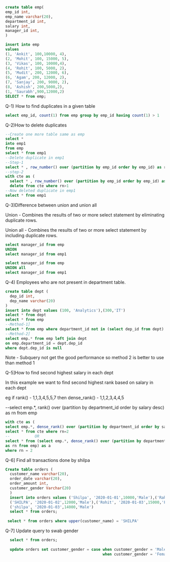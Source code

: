 ```SQL
create table emp(
emp_id int,
emp_name varchar(20),
department_id int,
salary int,
manager_id int,
)

insert into emp
values
(1, 'Ankit', 100,10000, 4),
(2, 'Mohit', 100, 15000, 5),
(3, 'Vikas', 100, 10000,4),
(4, 'Rohit', 100, 5000, 2),
(5, 'Mudit', 200, 12000, 6),
(6, 'Agam', 200, 12000, 2),
(7, 'Sanjay', 200, 9000, 2),
(8, 'Ashish', 200,5000,2),
(1, 'Saurabh',900,12000,2)
SELECT * from emp;
```
Q-1) How to find duplicates in a given table
```SQL
select emp_id, count(1) from emp group by emp_id having count(1) > 1
```
Q-2)How to delete duplicates
```SQL
--Create one more table same as emp
select *
into emp1
from emp
select * from emp1
--Delete duplicate in emp1 
--Step-1
select * , row_number() over (partition by emp_id order by emp_id) as rn from emp1
--step-2
with cte as (
  select * , row_number() over (partition by emp_id order by emp_id) as rn from emp1)
  delete from cte where rn>1
--Now deleted duplicate in emp1
select * from emp1
```
Q-3)Difference between union and union all 

Union - Combines the results of two or more select statement by eliminating duplicate rows.

Union all - Combines the results of two or more select statement by including duplicate rows.
```SQL
select manager_id from emp
UNION
select manager_id from emp1

select manager_id from emp
UNION all
select manager_id from emp1
```
Q-4) Employees who are not present in department table. 
```SQL
create table dept (
  dep_id int,
  dep_name varchar(20)
)
insert into dept values (100, 'Analytics'),(300,'IT')
select * from dept
select * from emp
--Method-1]
select * from emp where department_id not in (select dep_id from dept)
--Method-2]
select emp.* from emp left join dept 
on emp.department_id = dept.dep_id
where dept.dep_id is null
```
Note - Subquery not get the good performance so method 2 is better to use than method 1


Q-5]How to find second highest salary in each dept 

In this example we want to find second highest rank based on salary in each dept

eg if rank() - 1,1,3,4,5,5,7 then dense_rank() - 1,1,2,3,4,4,5

--select emp.*, rank() over (partition by department_id order by salary desc) as rn from emp
```SQL
with cte as (
select emp.*, dense_rank() over (partition by department_id order by salary desc) as rn from emp)
select * from cte where rn=2
--           OR
select * from (select emp.*, dense_rank() over (partition by department_id order by salary desc)
as rn from emp) as a 
where rn = 2
```
Q-6] Find all transactions done by shilpa
```SQL
Create table orders (
  customer_name varchar(20),
  order_date varchar(20),
  order_amount int,
  customer_gender Varchar(20)
  )
  insert into orders values ('Shilpa', '2020-01-01',10000,'Male'),('Rahul', '2020-01-02',12000,'Female'),
  ('SHILPA', '2020-01-02',12000,'Male'),('Rohit', '2020-01-03',15000,'Female'),
  ('shilpa', '2020-01-03',14000,'Male')
  select * from orders;
  
 select * from orders where upper(customer_name) = 'SHILPA'
 ```
Q-7] Update query to swab gender
```SQL
  select * from orders;
  
  update orders set customer_gender = case when customer_gender = 'Male' then 'Female' 
                                           when customer_gender = 'Female' then 'Male' end
```
